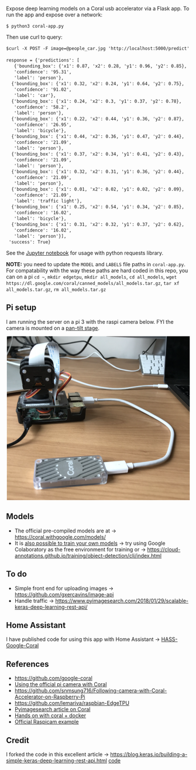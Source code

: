 Expose deep learning models on a Coral usb accelerator via a Flask app. To run the app and expose over a network: 
```
$ python3 coral-app.py
```
Then use curl to query:
```
$curl -X POST -F image=@people_car.jpg 'http://localhost:5000/predict'
 
response = {'predictions': [
   {'bounding_box': {'x1': 0.87, 'x2': 0.28, 'y1': 0.96, 'y2': 0.85},
   'confidence': '95.31',
   'label': 'person'},
  {'bounding_box': {'x1': 0.32, 'x2': 0.24, 'y1': 0.64, 'y2': 0.75},
   'confidence': '91.02',
   'label': 'car'},
  {'bounding_box': {'x1': 0.24, 'x2': 0.3, 'y1': 0.37, 'y2': 0.78},
   'confidence': '58.2',
   'label': 'person'},
  {'bounding_box': {'x1': 0.22, 'x2': 0.44, 'y1': 0.36, 'y2': 0.87},
   'confidence': '26.95',
   'label': 'bicycle'},
  {'bounding_box': {'x1': 0.44, 'x2': 0.36, 'y1': 0.47, 'y2': 0.44},
   'confidence': '21.09',
   'label': 'person'},
  {'bounding_box': {'x1': 0.37, 'x2': 0.34, 'y1': 0.41, 'y2': 0.43},
   'confidence': '21.09',
   'label': 'person'},
  {'bounding_box': {'x1': 0.32, 'x2': 0.31, 'y1': 0.36, 'y2': 0.44},
   'confidence': '21.09',
   'label': 'person'},
  {'bounding_box': {'x1': 0.01, 'x2': 0.02, 'y1': 0.02, 'y2': 0.09},
   'confidence': '21.09',
   'label': 'traffic light'},
  {'bounding_box': {'x1': 0.25, 'x2': 0.54, 'y1': 0.34, 'y2': 0.85},
   'confidence': '16.02',
   'label': 'bicycle'},
  {'bounding_box': {'x1': 0.31, 'x2': 0.32, 'y1': 0.37, 'y2': 0.62},
   'confidence': '16.02',
   'label': 'person'}],
 'success': True}
```

See the [Jupyter notebook](https://github.com/robmarkcole/coral-pi-rest-server/blob/master/coral-app-usage.ipynb) for usage with python requests library.

**NOTE:** you need to update the `MODEL` and `LABELS` file paths in `coral-app.py`. For compatability with the way these paths are hard coded in this repo, you can on a pi `cd ~`, `mkdir edgetpu`, `mkdir all_models`, `cd all_models`, `wget https://dl.google.com/coral/canned_models/all_models.tar.gz`, `tar xf all_models.tar.gz`, `rm all_models.tar.gz`

## Pi setup
I am running the server on a pi 3 with the raspi camera below. FYI the camera is mounted on a [pan-tilt stage](https://shop.pimoroni.com/products/pan-tilt-hat).

<p align="center">
<img src="https://github.com/robmarkcole/coral-pi-rest-server/blob/master/images/my_setup.png" width="500">
</p>

## Models
* The official pre-compiled models are at -> https://coral.withgoogle.com/models/
* It is [also possible to train your own models](https://coral.withgoogle.com/tutorials/edgetpu-models-intro/) -> try using Google Colaboratory as the free environment for training or -> https://cloud-annotations.github.io/training/object-detection/cli/index.html

## To do
* Simple front end for uploading images -> https://github.com/gxercavins/image-api 
* Handle traffic -> https://www.pyimagesearch.com/2018/01/29/scalable-keras-deep-learning-rest-api/

## Home Assistant
I have published code for using this app with Home Assistant -> [HASS-Google-Coral](https://github.com/robmarkcole/HASS-Google-Coral)

## References
* https://github.com/google-coral
* [Using the official pi camera with Coral](https://github.com/nickoala/edgetpu-on-pi)
* https://github.com/snmsung716/Following-camera-with-Coral-Accelerator-on-Raspberry-Pi
* https://github.com/lemariva/raspbian-EdgeTPU
* [Pyimagesearch article on Coral](https://www.pyimagesearch.com/2019/04/22/getting-started-with-google-corals-tpu-usb-accelerator/)
* [Hands on with coral + docker](https://lemariva.com/blog/2019/04/edge-tpu-coral-usb-accelerator-dockerized)
* [Official Raspicam example](https://github.com/google-coral/examples-camera/blob/master/raspicam/classify_capture.py)

## Credit
I forked the code in this excellent article -> https://blog.keras.io/building-a-simple-keras-deep-learning-rest-api.html [code](https://github.com/jrosebr1/simple-keras-rest-api)
